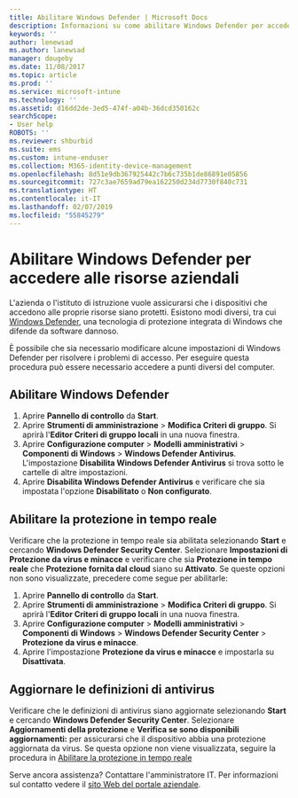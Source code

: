 ```yaml
---
title: Abilitare Windows Defender | Microsoft Docs
description: Informazioni su come abilitare Windows Defender per accedere alle risorse aziendali.
keywords: ''
author: lenewsad
ms.author: lanewsad
manager: dougeby
ms.date: 11/08/2017
ms.topic: article
ms.prod: ''
ms.service: microsoft-intune
ms.technology: ''
ms.assetid: d16dd2de-3ed5-474f-a04b-36dcd350162c
searchScope:
- User help
ROBOTS: ''
ms.reviewer: shburbid
ms.suite: ems
ms.custom: intune-enduser
ms.collection: M365-identity-device-management
ms.openlocfilehash: 8d51e9db367925442c7b6c735b1de86891e05856
ms.sourcegitcommit: 727c3ae7659ad79ea162250d234d7730f840c731
ms.translationtype: HT
ms.contentlocale: it-IT
ms.lasthandoff: 02/07/2019
ms.locfileid: "55845279"
---
```

# <a name="turn-on-windows-defender-to-access-company-resources"></a>Abilitare Windows Defender per accedere alle risorse aziendali

L'azienda o l'istituto di istruzione vuole assicurarsi che i dispositivi che accedono alle proprie risorse siano protetti. Esistono modi diversi, tra cui [Windows Defender](https://www.microsoft.com/safety/pc-security/windows-defender.aspx), una tecnologia di protezione integrata di Windows che difende da software dannoso.

È possibile che sia necessario modificare alcune impostazioni di Windows Defender per risolvere i problemi di accesso. Per eseguire questa procedura può essere necessario accedere a punti diversi del computer.

## <a name="turn-on-windows-defender"></a>Abilitare Windows Defender

1. Aprire **Pannello di controllo** da **Start**.
2. Aprire **Strumenti di amministrazione** > **Modifica Criteri di gruppo**. Si aprirà l'**Editor Criteri di gruppo locali** in una nuova finestra.
3. Aprire **Configurazione computer** > **Modelli amministrativi** > **Componenti di Windows** > **Windows Defender Antivirus**. L'impostazione **Disabilita Windows Defender Antivirus** si trova sotto le cartelle di altre impostazioni. 
4. Aprire **Disabilita Windows Defender Antivirus** e verificare che sia impostata l'opzione **Disabilitato** o **Non configurato**.

## <a name="turn-on-real-time-protection"></a>Abilitare la protezione in tempo reale

Verificare che la protezione in tempo reale sia abilitata selezionando **Start** e cercando **Windows Defender Security Center**. Selezionare **Impostazioni di Protezione da virus e minacce** e verificare che sia **Protezione in tempo reale** che **Protezione fornita dal cloud** siano su **Attivato**. Se queste opzioni non sono visualizzate, precedere come segue per abilitarle:

1. Aprire **Pannello di controllo** da **Start**.
2. Aprire **Strumenti di amministrazione** > **Modifica Criteri di gruppo**. Si aprirà l'**Editor Criteri di gruppo locali** in una nuova finestra.
3. Aprire **Configurazione computer** > **Modelli amministrativi** > **Componenti di Windows** > **Windows Defender Security Center** > **Protezione da virus e minacce**.
4. Aprire l'impostazione **Protezione da virus e minacce** e impostarla su **Disattivata**.

## <a name="update-your-antivirus-definitions"></a>Aggiornare le definizioni di antivirus

Verificare che le definizioni di antivirus siano aggiornate selezionando **Start** e cercando **Windows Defender Security Center**. Selezionare **Aggiornamenti della protezione** e **Verifica se sono disponibili aggiornamenti:** per assicurarsi che il dispositivo abbia una protezione aggiornata da virus. Se questa opzione non viene visualizzata, seguire la procedura in [Abilitare la protezione in tempo reale](turn-on-defender-windows.md#turn-on-real-time-protection)

Serve ancora assistenza? Contattare l'amministratore IT. Per informazioni sul contatto vedere il [sito Web del portale aziendale](https://go.microsoft.com/fwlink/?linkid=2010980).
